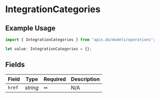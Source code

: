 # IntegrationCategories

## Example Usage

```typescript
import { IntegrationCategories } from "apis.do/models/operations";

let value: IntegrationCategories = {};
```

## Fields

| Field              | Type               | Required           | Description        |
| ------------------ | ------------------ | ------------------ | ------------------ |
| `href`             | *string*           | :heavy_minus_sign: | N/A                |